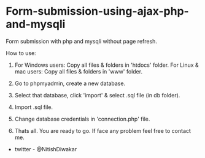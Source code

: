 # Form-submission-using-ajax-php-and-mysqli
Form submission with php and mysqli without page refresh.

How to use:
1. For Windows users: Copy all files & folders in 'htdocs' folder.
   For Linux & mac users: Copy all files & folders in 'www' folder.
   
2. Go to phpmyadmin, create a new database.

3. Select that database, click 'import' & select .sql file (in db folder).

4. Import .sql file.

5. Change database credentials in 'connection.php' file.

6. Thats all. You are ready to go. If face any problem feel free to contact me.

  * twitter - @NitishDiwakar
